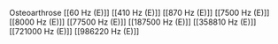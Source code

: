 Osteoarthrose
[[60 Hz (E)]]
[[410 Hz (E)]]
[[870 Hz (E)]]
[[7500 Hz (E)]]
[[8000 Hz (E)]]
[[77500 Hz (E)]]
[[187500 Hz (E)]]
[[358810 Hz (E)]]
[[721000 Hz (E)]]
[[986220 Hz (E)]]